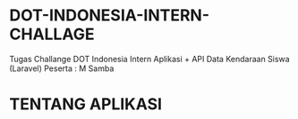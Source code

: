 # DOT-INDONESIA-INTERN-CHALLAGE
Tugas Challange DOT Indonesia Intern
Aplikasi + API Data Kendaraan Siswa (Laravel)
Peserta : M Samba

<h1>TENTANG APLIKASI</h1>
